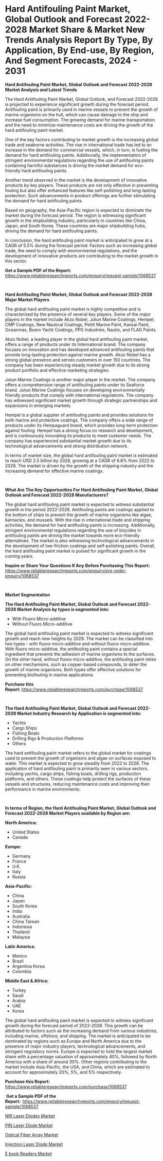 <p><h1>Hard Antifouling Paint Market, Global Outlook and Forecast 2022-2028 Market Share & Market New Trends Analysis Report By Type, By Application, By End-use, By Region, And Segment Forecasts, 2024 - 2031</h1></p><p><strong>Hard Antifouling Paint Market, Global Outlook and Forecast 2022-2028 Market Analysis and Latest Trends</strong></p>
<p><p>The Hard Antifouling Paint Market, Global Outlook, and Forecast 2022-2028 is projected to experience significant growth during the forecast period. Antifouling paint is primarily used in marine vessels to prevent the growth of marine organisms on the hull, which can cause damage to the ship and increase fuel consumption. The growing demand for marine transportation and the need to minimize maintenance costs are driving the growth of the hard antifouling paint market.</p><p>One of the key factors contributing to market growth is the increasing global trade and seaborne activities. The rise in international trade has led to an increase in the demand for commercial vessels, which, in turn, is fueling the demand for hard antifouling paints. Additionally, the implementation of stringent environmental regulations regarding the use of antifouling paints containing harmful substances is driving the market demand for eco-friendly hard antifouling paints.</p><p>Another trend observed in the market is the development of innovative products by key players. These products are not only effective in preventing fouling but also offer enhanced features like self-polishing and long-lasting protection. Such advancements in product offerings are further stimulating the demand for hard antifouling paints.</p><p>Based on geography, the Asia-Pacific region is expected to dominate the market during the forecast period. The region is witnessing significant growth in the shipbuilding industry, particularly in countries like China, Japan, and South Korea. These countries are major shipbuilding hubs, driving the demand for hard antifouling paints.</p><p>In conclusion, the hard antifouling paint market is anticipated to grow at a CAGR of 5.5% during the forecast period. Factors such as increasing global trade, the need to comply with environmental regulations, and the development of innovative products are contributing to the market growth in this sector.</p></p>
<p><strong>Get a Sample PDF of the Report:&nbsp;</strong> <a href="https://www.reliableresearchreports.com/enquiry/request-sample/1068537">https://www.reliableresearchreports.com/enquiry/request-sample/1068537</a></p>
<p>&nbsp;</p>
<p><strong>Hard Antifouling Paint Market, Global Outlook and Forecast 2022-2028 Major Market Players</strong></p>
<p><p>The global hard antifouling paint market is highly competitive and is characterized by the presence of several key players. Some of the major players in the market include Akzo Nobel, Jotun Marine Coatings, Hempel, CMP Coatings, New Nautical Coatings, Pettit Marine Paint, Kansai Paint, Oceanmax, Boero Yacht Coatings, PPG Industries, Nautix, and FLAG Paints.</p><p>Akzo Nobel, a leading player in the global hard antifouling paint market, offers a range of products under its International brand. The company focuses on innovation and has developed advanced antifouling paints that provide long-lasting protection against marine growth. Akzo Nobel has a strong global presence and serves customers in over 150 countries. The company has been experiencing steady market growth due to its strong product portfolio and effective marketing strategies.</p><p>Jotun Marine Coatings is another major player in the market. The company offers a comprehensive range of antifouling paints under its Seaforce brand. Jotun Marine Coatings focuses on developing environmentally friendly products that comply with international regulations. The company has witnessed significant market growth through strategic partnerships and expansions in emerging markets.</p><p>Hempel is a global supplier of antifouling paints and provides solutions for both marine and protective coatings. The company offers a wide range of products under its Hempaguard brand, which provides long-term protection against fouling. Hempel has a strong focus on research and development, and is continuously innovating its products to meet customer needs. The company has experienced substantial market growth due to its technological advancements and strong distribution network.</p><p>In terms of market size, the global hard antifouling paint market is estimated to reach USD 2.5 billion by 2028, growing at a CAGR of 6.8% from 2022 to 2028. The market is driven by the growth of the shipping industry and the increasing demand for effective marine coatings.</p></p>
<p>&nbsp;</p>
<p><strong>What Are The Key Opportunities For Hard Antifouling Paint Market, Global Outlook and Forecast 2022-2028 Manufacturers?</strong></p>
<p><p>The global hard antifouling paint market is expected to witness substantial growth in the period 2022-2028. Antifouling paints are coatings applied to the bottom of ships to prevent the growth of marine organisms like algae, barnacles, and mussels. With the rise in international trade and shipping activities, the demand for hard antifouling paints is increasing. Additionally, stringent environmental regulations regarding the use of biocides in antifouling paints are driving the market towards more eco-friendly alternatives. The market is also witnessing technological advancements in the development of low-friction coatings and self-polishing paints. Overall, the hard antifouling paint market is poised for significant growth in the coming years.</p></p>
<p><strong>Inquire or Share Your Questions If Any Before Purchasing This Report:</strong> <a href="https://www.reliableresearchreports.com/enquiry/pre-order-enquiry/1068537">https://www.reliableresearchreports.com/enquiry/pre-order-enquiry/1068537</a></p>
<p>&nbsp;</p>
<p><strong>Market Segmentation</strong></p>
<p><strong>The Hard Antifouling Paint Market, Global Outlook and Forecast 2022-2028 Market Analysis by types is segmented into:</strong></p>
<p><ul><li>With Fluoro Micro-additive</li><li>Without Fluoro Micro-additive</li></ul></p>
<p><p>The global hard antifouling paint market is expected to witness significant growth and reach new heights by 2028. The market can be classified into two types - with fluoro micro-additive and without fluoro micro-additive. With fluoro micro-additive, the antifouling paint contains a special ingredient that prevents the adhesion of marine organisms to the surfaces. On the other hand, without fluoro micro-additive, the antifouling paint relies on other mechanisms, such as copper-based compounds, to deter the growth of marine organisms. Both types offer effective solutions for preventing biofouling in marine applications.</p></p>
<p><strong>Purchase this Report:&nbsp;</strong><a href="https://www.reliableresearchreports.com/purchase/1068537">https://www.reliableresearchreports.com/purchase/1068537</a></p>
<p>&nbsp;</p>
<p><strong>The Hard Antifouling Paint Market, Global Outlook and Forecast 2022-2028 Market Industry Research by Application is segmented into:</strong></p>
<p><ul><li>Yachts</li><li>Cargo Ships</li><li>Fishing Boats</li><li>Drilling Rigs & Production Platforms</li><li>Others</li></ul></p>
<p><p>The hard antifouling paint market refers to the global market for coatings used to prevent the growth of organisms and algae on surfaces exposed to water. This market is expected to grow steadily from 2022 to 2028. The application of hard antifouling paint is primarily seen in various sectors, including yachts, cargo ships, fishing boats, drilling rigs, production platforms, and others. These coatings help protect the surfaces of these vessels and structures, reducing maintenance costs and improving their performance in marine environments.</p></p>
<p>&nbsp;</p>
<p><strong>In terms of Region, the Hard Antifouling Paint Market, Global Outlook and Forecast 2022-2028 Market Players available by Region are:</strong></p>
<p>
    <p> <strong> North America: </strong>
        <ul>
            <li>United States</li>
            <li>Canada</li>
        </ul>
        </p> 
    <p> <strong> Europe: </strong>
        <ul>
            <li>Germany</li>
            <li>France</li>
            <li>U.K.</li>
            <li>Italy</li>
            <li>Russia</li>
        </ul>
        </p> 
    <p> <strong> Asia-Pacific: </strong>
        <ul>
            <li>China</li>
            <li>Japan</li>
            <li>South Korea</li>
            <li>India</li>
            <li>Australia</li>
            <li>China Taiwan</li>
            <li>Indonesia</li>
            <li>Thailand</li>
            <li>Malaysia</li>
        </ul>
        </p> 
    <p> <strong> Latin America: </strong>
        <ul>
            <li>Mexico</li>
            <li>Brazil</li>
            <li>Argentina Korea</li>
            <li>Colombia</li>
        </ul>
        </p> 
    <p> <strong> Middle East & Africa: </strong>
        <ul>
            <li>Turkey</li>
            <li>Saudi</li>
            <li>Arabia</li>
            <li>UAE</li>
            <li>Korea</li>
        </ul>
    </p>
    </p>
<p><p>The global hard antifouling paint market is expected to witness significant growth during the forecast period of 2022-2028. This growth can be attributed to factors such as the increasing demand from various industries, including marine, offshore, and shipping. The market is anticipated to be dominated by regions such as Europe and North America due to the presence of major industry players, technological advancements, and stringent regulatory norms. Europe is expected to hold the largest market share with a percentage valuation of approximately 40%, followed by North America with a share of around 30%. Other regions contributing to the market include Asia-Pacific, the USA, and China, which are estimated to account for approximately 20%, 5%, and 5% respectively.</p></p>
<p><strong>Purchase this Report: </strong><a href="https://www.reliableresearchreports.com/purchase/1068537">https://www.reliableresearchreports.com/purchase/1068537</a></p>
<p>&nbsp;<strong>Get a Sample PDF of the Report:&nbsp;&nbsp;</strong><a href="https://www.reliableresearchreports.com/enquiry/request-sample/1068537">https://www.reliableresearchreports.com/enquiry/request-sample/1068537</a></p>
<p><strong></strong></p>
<p><p><a href="https://medium.com/@cletusdoyle654/nir-laser-diodes-market-outlook-industry-overview-and-forecast-2024-to-2031-0fc053d2932f">NIR Laser Diodes Market</a></p><p><a href="https://medium.com/@cletusdoyle654/pin-laser-diode-market-insight-market-trends-growth-forecasted-from-2024-to-2031-cff1b93ef82b">PIN Laser Diode Market</a></p><p><a href="https://medium.com/@cletusdoyle654/optical-fiber-array-market-analysis-and-sze-forecasted-for-period-from-2024-to-2031-7736e4d2eeb9">Optical Fiber Array Market</a></p><p><a href="https://medium.com/@cletusdoyle654/injection-laser-diode-market-comprehensive-assessment-by-type-application-and-geography-11245c557cc7">Injection Laser Diode Market</a></p><p><a href="https://medium.com/@cletusdoyle654/e-book-readers-market-competitive-analysis-market-trends-and-forecast-to-2031-c664161cc119">E book Readers Market</a></p></p>